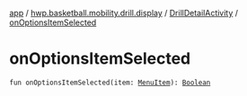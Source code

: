 [app](../../index.md) / [hwp.basketball.mobility.drill.display](../index.md) / [DrillDetailActivity](index.md) / [onOptionsItemSelected](.)

# onOptionsItemSelected

`fun onOptionsItemSelected(item: `[`MenuItem`](https://developer.android.com/reference/android/view/MenuItem.html)`): `[`Boolean`](https://kotlinlang.org/api/latest/jvm/stdlib/kotlin/-boolean/index.html)